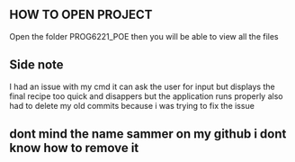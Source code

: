## HOW TO OPEN PROJECT
Open the folder PROG6221_POE then you will be able to view all the files

## Side note 
I had an issue with my cmd it can ask the user for input but displays the final recipe too quick and disappers but the application runs properly also had to delete my old commits because i was trying to fix the issue
## dont mind the name sammer on my github i dont know how to remove it 

